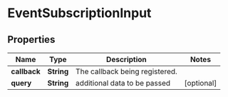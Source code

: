 
# EventSubscriptionInput

## Properties
Name | Type | Description | Notes
------------ | ------------- | ------------- | -------------
**callback** | **String** | The callback being registered. | 
**query** | **String** | additional data to be passed |  [optional]



